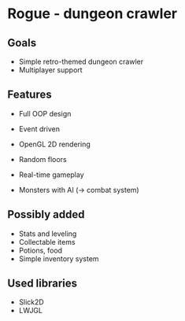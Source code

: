 Rogue - dungeon crawler
=======================

Goals
-----

- Simple retro-themed dungeon crawler
- Multiplayer support


Features
--------

- Full OOP design
- Event driven
- OpenGL 2D rendering

- Random floors
- Real-time gameplay
- Monsters with AI (-> combat system)


Possibly added
--------------

- Stats and leveling
- Collectable items
- Potions, food
- Simple inventory system


Used libraries
--------------

- Slick2D
- LWJGL